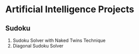 # Artificial Intelligence Projects
## Sudoku
  1. Sudoku Solver with Naked Twins Technique
  2. Diagonal Sudoku Solver
  


